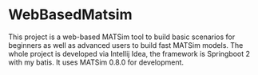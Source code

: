 # WebBasedMatsim
This project is a web-based MATSim tool to build basic scenarios for beginners as well as advanced users to build fast MATSim models.
The whole project is developed via Intellij Idea, the framework is Springboot 2 with my batis. It uses MATSim 0.8.0 for development.
